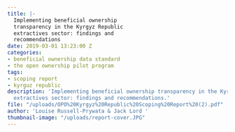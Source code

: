 ```yaml
---
title: |-
  Implementing beneficial ownership
  transparency in the Kyrgyz Republic
  extractives sector: findings and
  recommendations
date: 2019-03-01 13:23:00 Z
categories:
- beneficial ownership data standard
- the open ownership pilot program
tags:
- scoping report
- kyrguz republic
description: 'Implementing beneficial ownership transparency in the Kyrgyz Republic
  extractives sector: findings and recommendations.'
file: "/uploads/OPO%20Kyrgyz%20Republic%20Scoping%20Report%20(2).pdf"
author: 'Louise Russell-Prywata & Jack Lord '
thumbnail-image: "/uploads/report-cover.JPG"
---
```


